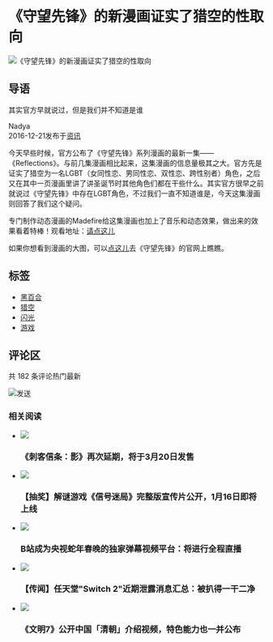 # 《守望先锋》的新漫画证实了猎空的性取向

![《守望先锋》的新漫画证实了猎空的性取向](https://image.gcores.com/68204ec9-090d-473e-ae75-c7cf4ff61a96.jpg?x-oss-process=image/resize,limit_1,m_lfit,w_1600/quality,q_90/format,webp)

## 导语
其实官方早就说过，但是我们并不知道是谁

Nadya  
2016-12-21发布于[资讯](/categories/2)

今天早些时候，官方公布了《守望先锋》系列漫画的最新一集——《Reflections》。与前几集漫画相比起来，这集漫画的信息量极其之大。官方先是证实了猎空为一名LGBT（女同性恋、男同性恋、双性恋、跨性别者）角色，之后又在其中一页漫画里讲了讲圣诞节时其他角色们都在干些什么。其实官方很早之前就说过《守望先锋》中存在LGBT角色，不过我们一直不知道谁是，今天这集漫画则回答了我们这个疑问。

专门制作动态漫画的Madefire给这集漫画也加上了音乐和动态效果，做出来的效果看着特棒！观看地址：[请点这儿](https://www.gcores.com/link?target=http%3A%2F%2Fcontent.madefire.com%2Fs-cb940f3d62a84f968c05338787ff2196%2Findex.html%23)

如果你想看到漫画的大图，可以[点这儿](https://www.gcores.com/link?target=http%3A%2F%2Fcomic.playoverwatch.com%2Fzh-tw%2Ftracer-reflections)去《守望先锋》的官网上瞧瞧。

## 标签
- [黑百合](/tags/615)
- [猎空](/tags/1900)
- [闪光](/tags/2623)
- [游戏](/tags/14054)

## 评论区
共 182 条评论热门最新

![](https://alioss.gcores.com/page_resources/misc/avatar-default.png?x-oss-process=image/bright,-20)发送

### 相关阅读
- ![](https://image.gcores.com/6c1619d85cbd6bc900df7d3306aa0f34-1920-1080.jpg?x-oss-process=image/resize,limit_1,m_fill,w_110,h_75/quality,q_90/format,webp)
  ### 《刺客信条：影》再次延期，将于3月20日发售
- ![](https://image.gcores.com/cd75bee3a2129cd06068a825177a809a-2210-1240.jpg?x-oss-process=image/resize,limit_1,m_fill,w_110,h_75/quality,q_90/format,webp)
  ### 【抽奖】解谜游戏《信号迷局》完整版宣传片公开，1月16日即将上线
- ![](https://image.gcores.com/ced5a314a8a8870d33618c15449795be-1271-715.jpeg?x-oss-process=image/resize,limit_1,m_fill,w_110,h_75/quality,q_90/format,webp)
  ### B站成为央视蛇年春晚的独家弹幕视频平台：将进行全程直播
- ![](https://image.gcores.com/0bed7dd644316d69d9b584482eeb8b75-2560-1440.jpg?x-oss-process=image/resize,limit_1,m_fill,w_110,h_75/quality,q_90/format,webp)
  ### 【传闻】任天堂"Switch 2"近期泄露消息汇总：被扒得一干二净
- ![](https://image.gcores.com/0344e4fc9ecd92c9eedc1395bfa87465-2202-1236.png?x-oss-process=image/resize,limit_1,m_fill,w_110,h_75/quality,q_90/format,webp)
  ### 《文明7》公开中国「清朝」介绍视频，特色能力也一并公布